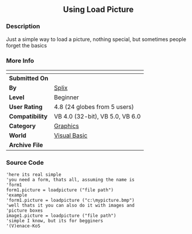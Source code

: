 ﻿<div align="center">

## Using Load Picture


</div>

### Description

Just a simple way to load a picture, nothing special, but sometimes people forget the basics
 
### More Info
 


<span>             |<span>
---                |---
**Submitted On**   |
**By**             |[Splix](https://github.com/Planet-Source-Code/PSCIndex/blob/master/ByAuthor/splix.md)
**Level**          |Beginner
**User Rating**    |4.8 (24 globes from 5 users)
**Compatibility**  |VB 4\.0 \(32\-bit\), VB 5\.0, VB 6\.0
**Category**       |[Graphics](https://github.com/Planet-Source-Code/PSCIndex/blob/master/ByCategory/graphics__1-46.md)
**World**          |[Visual Basic](https://github.com/Planet-Source-Code/PSCIndex/blob/master/ByWorld/visual-basic.md)
**Archive File**   |[](https://github.com/Planet-Source-Code/splix-using-load-picture__1-10542/archive/master.zip)





### Source Code

```
'here its real simple
'you need a form, thats all, assuming the name is
'form1
form1.picture = loadpicture ("file path")
'example
'form1.picture = loadpicture ("c:\mypicture.bmp")
'well thats it you can also do it with images and
'picture boxes
image1.picture = loadpicture ("file path")
'simple I know, but its for begginers
'(V)enace-KoS
```

